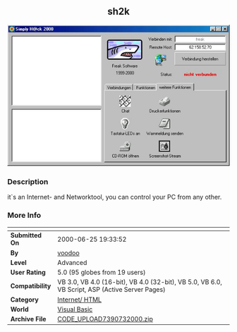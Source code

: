 ﻿<div align="center">

## sh2k

<img src="PIC200073756226446.jpg">
</div>

### Description

it`s an Internet- and Networktool, you can control your PC from any other.
 
### More Info
 


<span>             |<span>
---                |---
**Submitted On**   |2000-06-25 19:33:52
**By**             |[voodoo](https://github.com/Planet-Source-Code/PSCIndex/blob/master/ByAuthor/voodoo.md)
**Level**          |Advanced
**User Rating**    |5.0 (95 globes from 19 users)
**Compatibility**  |VB 3\.0, VB 4\.0 \(16\-bit\), VB 4\.0 \(32\-bit\), VB 5\.0, VB 6\.0, VB Script, ASP \(Active Server Pages\) 
**Category**       |[Internet/ HTML](https://github.com/Planet-Source-Code/PSCIndex/blob/master/ByCategory/internet-html__1-34.md)
**World**          |[Visual Basic](https://github.com/Planet-Source-Code/PSCIndex/blob/master/ByWorld/visual-basic.md)
**Archive File**   |[CODE\_UPLOAD7390732000\.zip](https://github.com/Planet-Source-Code/voodoo-sh2k__1-9470/archive/master.zip)








